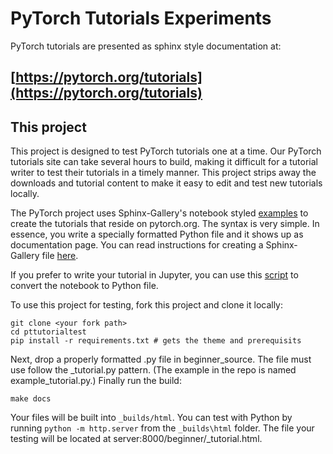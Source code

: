 # PyTorch Tutorials Experiments

PyTorch tutorials are presented as sphinx style documentation at:

## [https://pytorch.org/tutorials](https://pytorch.org/tutorials)

## This project

This project is designed to test PyTorch tutorials one at a time. Our PyTorch tutorials site can take several hours to build, making it difficult for a tutorial writer to test their tutorials in a timely manner. This project strips away the downloads and tutorial content to make it easy to edit and test new tutorials locally. 

The PyTorch project uses Sphinx-Gallery's notebook styled [examples](https://sphinx-gallery.readthedocs.io/en/latest/tutorials/plot_notebook.html#sphx-glr-tutorials-plot-notebook-py) to create the tutorials that reside on pytorch.org. The syntax is very simple. In essence, you write a specially  formatted Python file and it shows up as documentation page. You can read instructions for creating a Sphinx-Gallery file [here](https://sphinx-gallery.readthedocs.io/en/latest/syntax.html).

If you prefer to write your tutorial in Jupyter, you can use this [script](https://gist.github.com/chsasank/7218ca16f8d022e02a9c0deb94a310fe) to convert the notebook to Python file. 

To use this project for testing, fork this project and clone it locally: 
```
git clone <your fork path>
cd pttutorialtest
pip install -r requirements.txt # gets the theme and prerequisits 
```

Next, drop a properly formatted .py file in beginner_source. The file must use follow the <name>_tutorial.py pattern. (The example in the repo is named example_tutorial.py.) Finally run the build:

```
make docs 
```
Your files will be built into `_builds/html`. You can test with Python by running `python -m http.server` from the `_builds\html` folder. The file your testing will be located at server:8000/beginner/<name>_tutorial.html.
